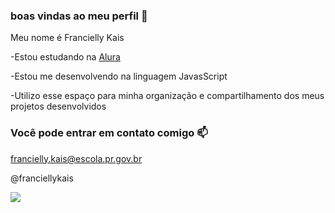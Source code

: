 ### boas vindas ao meu perfil 💙

Meu nome é Francielly Kais

-Estou estudando na [Alura](https://www.com.br)

-Estou me desenvolvendo na linguagem JavasScript

-Utilizo esse espaço para minha organização e compartilhamento dos meus projetos desenvolvidos

### Você pode entrar em contato comigo 📫

francielly.kais@escola.pr.gov.br

@franciellykais

![](https://media.tenor.com/9PnhiQ898PwAAAAM/tangled-disney.gif)
